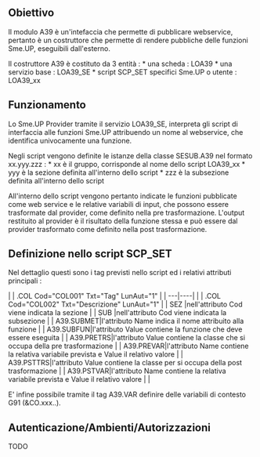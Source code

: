 
## Obiettivo
Il modulo A39 è un'intefaccia che permette di pubblicare webservice, pertanto è un costruttore che permette di rendere pubbliche delle funzioni Sme.UP, eseguibili dall'esterno.

Il costruttore A39 è costituto da 3 entità : 
\* una scheda :  LOA39
\* una servizio base :  LOA39_SE
\* script SCP_SET specifici Sme.UP o utente :  LOA39_xx

## Funzionamento
Lo Sme.UP Provider tramite il servizio LOA39_SE, interpreta gli script di interfaccia alle funzioni Sme.UP attribuendo un nome al webservice, che identifica univocamente una funzione.

Negli script vengono definite le istanze della classe SESUB.A39 nel formato xx.yyy.zzz : 
\* xx è il gruppo, corrisponde al nome dello script LOA39_xx
\* yyy è la sezione definita all'interno dello script
\* zzz è la subsezione definita all'interno dello script

All'interno dello script vengono pertanto indicate le funzioni pubblicate come web service e le relative variabili di input, che possono essere trasformate dal provider, come definito nella pre trasformazione. L'output restituito al provider è il risultato della funzione stessa e può essere dal provider trasformato come definito nella post trasformazione.

## Definizione nello script SCP_SET
Nel dettaglio questi sono i tag previsti nello script ed i relativi attributi principali : 


| 
| .COL Cod="COL001" Txt="Tag" LunAut="1" |
| ---|----|
| 
| .COL Cod="COL002" Txt="Descrizione" LunAut="1" |
| SEZ       |nell'attributo Cod viene indicata la sezione |
| SUB       |nell'attributo Cod viene indicata la subsezione |
| A39.SUBMET|l'attributo Name indica il nome attribuito alla funzione |
| A39.SUBFUN|l'attributo Value contiene la funzione che deve essere eseguita |
| A39.PRETRS|l'attributo Value contiene la classe che si occupa della pre trasformazione |
| A39.PREVAR|l'attributo Name contiene la relativa variabile prevista e Value il relativo valore |
| A39.PSTTRS|l'attributo Value contiene la classe per si occupa della post trasformazione |
| A39.PSTVAR|l'attributo Name contiene la relativa variabile prevista e Value il relativo valore |
| 

E' infine possibile tramite il tag A39.VAR definire delle variabili di contesto G91 (&CO.xxx..).

## Autenticazione/Ambienti/Autorizzazioni

TODO
